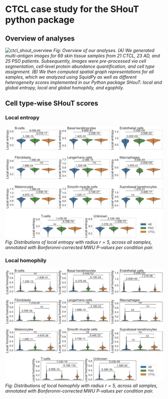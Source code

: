 # CTCL case study for the SHouT python package

## Overview of analyses

![ctcl_shout_overview](/readme_images/fig0_summary.jpeg)
*Fig: Overview of our analyses. (A) We generated multi-antigen images for 69 skin tissue samples from 21 CTCL, 23 AD, and 25 PSO patients. Subsequently, images were pre-processed via cell segmentation, cell-level protein abundance quantification, and cell type assignment. (B) We then computed spatial graph representations for all samples, which we analyzed using SquidPy as well as different heterogeneity scores implemented in our Python package SHouT: local and global entropy, local and global homophily, and egophily.*


## Cell type-wise SHouT scores

### Local entropy

![local_entropy_r=5](/readme_images/local_entropy_r_5.png)
*Fig: Distributions of local entropy with radius $r=5$, across all samples, annotated with Bonferonni-corrected MWU $P$-values per condition pair.*


### Local homophily

![local_homophily_r=5](/readme_images/local_homophily_r_5.png)
*Fig: Distributions of local homophily with radius $r=5$, across all samples, annotated with Bonferonni-corrected MWU $P$-values per condition pair.*
